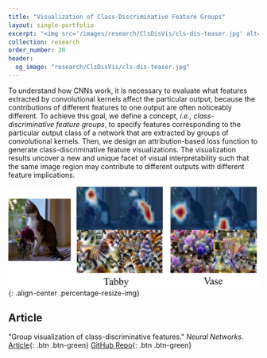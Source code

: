 ```yaml
---
title: "Visualization of Class-Discriminative Feature Groups"
layout: single-portfolio
excerpt: "<img src='/images/research/ClsDisVis/cls-dis-teaser.jpg' alt=''>"
collection: research
order_number: 20
header: 
  og_image: "research/ClsDisVis/cls-dis-teaser.jpg"
---
```


To understand how CNNs work, it is necessary to evaluate what features extracted by convolutional kernels affect the particular output, because the contributions of different features to one output are often noticeably different. To achieve this goal, we define a concept, *i.e.,* *class-discriminative feature groups*, to specify features corresponding to the particular output class of a network that are extracted by groups of convolutional kernels. Then, we design an attribution-based loss function to generate class-discriminative feature visualizations. The visualization results uncover a new and unique facet of visual interpretability such that the same image region may contribute to different outputs with different feature implications.

![](/images/research/ClsDisVis/cls-dis-top.jpg){: .align-center .percentage-resize-img}

## Article

"Group visualization of class-discriminative features." *Neural Networks*. [Article](https://www.sciencedirect.com/science/article/pii/S0893608020301969){: .btn .btn-green} [GitHub Repo](https://github.com/GlowingHorse/Class-Discriminative-Vis){: .btn .btn-green}
